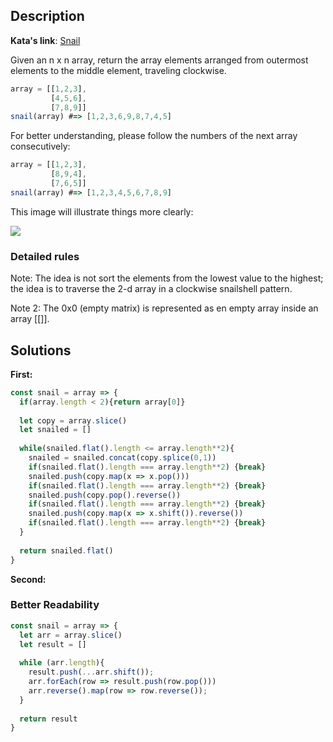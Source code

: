 ## Description

**Kata's link**: [Snail](https://www.codewars.com/kata/521c2db8ddc89b9b7a0000c1/javascript)

Given an n x n array, return the array elements arranged from outermost elements to the middle element, traveling clockwise.

```javascript
array = [[1,2,3],
         [4,5,6],
         [7,8,9]]
snail(array) #=> [1,2,3,6,9,8,7,4,5]
```

For better understanding, please follow the numbers of the next array consecutively:

```javascript
array = [[1,2,3],
         [8,9,4],
         [7,6,5]]
snail(array) #=> [1,2,3,4,5,6,7,8,9]
```

This image will illustrate things more clearly:

<img src="https://i.ibb.co/Htmy9k1/snail.png">


### Detailed rules
Note: The idea is not sort the elements from the lowest value to the highest; the idea is to traverse the 2-d array in a clockwise snailshell pattern.

Note 2: The 0x0 (empty matrix) is represented as en empty array inside an array [[]].

## Solutions

**First:**


```js
const snail = array => {
  if(array.length < 2){return array[0]}
  
  let copy = array.slice()
  let snailed = []
  
  while(snailed.flat().length <= array.length**2){
    snailed = snailed.concat(copy.splice(0,1))
    if(snailed.flat().length === array.length**2) {break}
    snailed.push(copy.map(x => x.pop()))
    if(snailed.flat().length === array.length**2) {break}
    snailed.push(copy.pop().reverse())
    if(snailed.flat().length === array.length**2) {break}
    snailed.push(copy.map(x => x.shift()).reverse())
    if(snailed.flat().length === array.length**2) {break}
  }
  
  return snailed.flat()
}
```

**Second:**
### Better Readability

```javascript
const snail = array => {
  let arr = array.slice()
  let result = []
  
  while (arr.length){
    result.push(...arr.shift());
    arr.forEach(row => result.push(row.pop()))
    arr.reverse().map(row => row.reverse());
  }
  
  return result
}
```